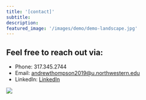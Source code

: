 ```yaml
---
title: '[contact]'
subtitle:
description:
featured_image: '/images/demo/demo-landscape.jpg'
---
```



<!-- <img src={{site.baseurl}}/images/320734.png width="800px"> -->

<!-- 1.
![](https://github.com/mossti/Portfolio/blob/master/images/320734.png)

2.
![](../images/320734.png)

3.
<img src="../images/320734.png">

4.
<img src="https://github.com/mossti/Portfolio/blob/master/images/320734.png"> -->

## Feel free to reach out via:

* Phone: 317.345.2744
* Email: andrewthompson2019@u.northwestern.edu
* LinkedIn: [LinkedIn](https://www.linkedin.com/in/andrew-thompson-940b17127/)
<!-- * Address: 6639 N Greenview Ave, Chicago, IL, 60626 -->
<img src="{{site.baseurl}}/images/320734.png">